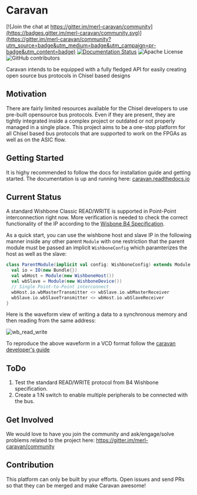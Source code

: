 Caravan
=======================

[![Join the chat at https://gitter.im/merl-caravan/community](https://badges.gitter.im/merl-caravan/community.svg)](https://gitter.im/merl-caravan/community?utm_source=badge&utm_medium=badge&utm_campaign=pr-badge&utm_content=badge)
[![Documentation Status](https://readthedocs.org/projects/caravan/badge/?version=latest)](https://caravan.readthedocs.io/en/latest/?badge=latest)
![Apache License](https://img.shields.io/github/license/merledu/caravan?style=plastic)
![GitHub contributors](https://img.shields.io/github/contributors/merledu/caravan?style=plastic)

Caravan intends to be equipped with a fully fledged API for easily creating open source bus protocols in Chisel based designs

## Motivation
There are fairly limited resources available for the Chisel developers to use pre-built opensource bus protocols. Even if they are present, they are tightly integrated inside a complex project or outdated or not properly managed in a single place. This project aims to be a one-stop platform for all Chisel based bus protocols that are supported to work on the FPGAs as well as on the ASIC flow.

## Getting Started
It is highy recommended to follow the docs for installation guide and getting started. The documentation is up and running here:
[caravan.readthedocs.io](https://caravan.readthedocs.io/en/latest/index.html)


## Current Status
A standard Wishbone Classic READ/WRITE is supported in Point-Point interconnection right now. More verification is needed to check the correct functionality of the IP according to the [Wisbone B4 Specification](https://cdn.opencores.org/downloads/wbspec_b4.pdf).

As a quick start, you can use the wishbone host and slave IP in the following manner inside any other parent `Module` with one restriction that the parent module must be passed an implicit `WishboneConfig` which paramterizes the host as well as the slave:

```scala
class ParentModule(implicit val config: WishboneConfig) extends Module {
  val io = IO(new Bundle{})
  val wbHost = Module(new WishboneHost())
  val wbSlave = Module(new WishboneDevice())
  // Single Point-to-Point interconnect
  wbHost.io.wbMasterTransmitter <> wbSlave.io.wbMasterReceiver
  wbSlave.io.wbSlaveTransmitter <> wbHost.io.wbSlaveReceiver
}
```

Here is the waveform view of writing a data to a synchronous memory and then reading from the same address:

![wb_read_write](https://github.com/merledu/caravan/blob/main/doc/wb_timing.png)

To reproduce the above waveform in a VCD format follow the [caravan developer's guide](https://caravan.readthedocs.io/en/latest/dev/index.html)

## ToDo

1. Test the standard READ/WRITE protocol from B4 Wishbone specification.
2. Create a 1:N switch to enable multiple peripherals to be connected with the bus.


## Get Involved

We would love to have you join the community and ask/engage/solve problems related to the project here: https://gitter.im/merl-caravan/community

## Contribution
This platform can only be built by your efforts. Open issues and send PRs so that they can be merged and make Caravan awesome! 
